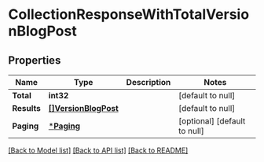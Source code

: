 # CollectionResponseWithTotalVersionBlogPost

## Properties
Name | Type | Description | Notes
------------ | ------------- | ------------- | -------------
**Total** | **int32** |  | [default to null]
**Results** | [**[]VersionBlogPost**](VersionBlogPost.md) |  | [default to null]
**Paging** | [***Paging**](Paging.md) |  | [optional] [default to null]

[[Back to Model list]](../README.md#documentation-for-models) [[Back to API list]](../README.md#documentation-for-api-endpoints) [[Back to README]](../README.md)

